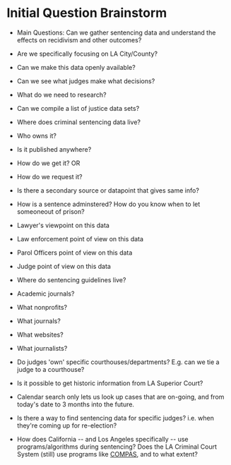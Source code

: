# Initial Question Brainstorm

* Main Questions: Can we gather sentencing data and understand the effects on recidivism and other outcomes?
* Are we specifically focusing on LA City/County?
* Can we make this data openly available?
* Can we see what judges make what decisions?

* What do we need to research?

* Can we compile a list of justice data sets?

* Where does criminal sentencing data live?
* Who owns it?
* Is it published anywhere?
* How do we get it? OR
* How do we request it?

* Is there a secondary source or datapoint that gives same info?

* How is a sentence adminstered? How do you know when to let someoneout of prison?

* Lawyer's viewpoint on this data
* Law enforcement point of view on this data
* Parol Officers point of view on this data
* Judge point of view on this data

* Where do sentencing guidelines live?

* Academic journals?

* What nonprofits?
* What journals?
* What websites?
* What journalists?

* Do judges 'own' specific courthouses/departments? E.g. can we tie a judge to a courthouse? 

* Is it possible to get historic information from LA Superior Court? 
* Calendar search only lets us look up cases that are on-going, and from today's date to 3 months into the future. 

* Is there a way to find sentencing data for specific judges? i.e. when they're coming up for re-election?

* How does California -- and Los Angeles specifically -- use programs/algorithms during sentencing? Does the LA Criminal Court System (still) use programs like [COMPAS](https://www.cdcr.ca.gov/rehabilitation/docs/FS_COMPAS_Final_4-15-09.pdf), and to what extent? 
